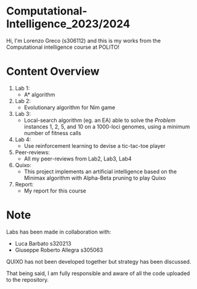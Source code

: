 # Computational-Intelligence_2023/2024
Hi, I'm Lorenzo Greco (s306112) and this is my works from the Computational intelligence course at POLITO!

# Content Overview
1. Lab 1:
    - A* algorithm
2. Lab 2:
    - Evolutionary algorithm for Nim game
3. Lab 3:
    - Local-search algorithm (eg. an EA) able to solve the *Problem* instances 1, 2, 5, and 10 on a 1000-loci genomes, using a minimum number of fitness calls
4. Lab 4:
    - Use reinforcement learning to devise a tic-tac-toe player
5. Peer-reviews:
    - All my peer-reviews from Lab2, Lab3, Lab4
6. Quixo:
    - This project implements an artificial intelligence based on the Minimax algorithm with Alpha-Beta pruning to play Quixo
7. Report:
    - My report for this course

# Note
Labs has been made in collaboration with:

- Luca Barbato s320213
- Giuseppe Roberto Allegra s305063

QUIXO has not been developed together but strategy has been discussed.

That being said, I am fully responsible and aware of all the code uploaded to the repository.
